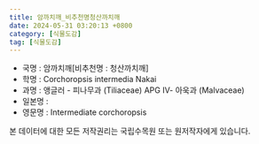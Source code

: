 ```yaml
---
title: 암까치깨_비추천명청산까치깨
date: 2024-05-31 03:20:13 +0800
category: [식물도감]
tag: [식물도감]
---
```




- 국명 : 암까치깨[비추천명 : 청산까치깨]
- 학명 : Corchoropsis intermedia Nakai
- 과명 : 앵글러 - 피나무과 (Tiliaceae) APG Ⅳ- 아욱과 (Malvaceae)
- 일본명 : 
- 영문명 : Intermediate corchoropsis








본 데이터에 대한 모든 저작권리는 국립수목원 또는 원저작자에게 있습니다.
